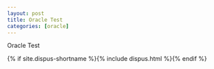 ```yaml
---
layout: post
title: Oracle Test
categories: [oracle]
---
```


Oracle Test

{% if site.dispus-shortname %}{% include dispus.html %}{% endif %}